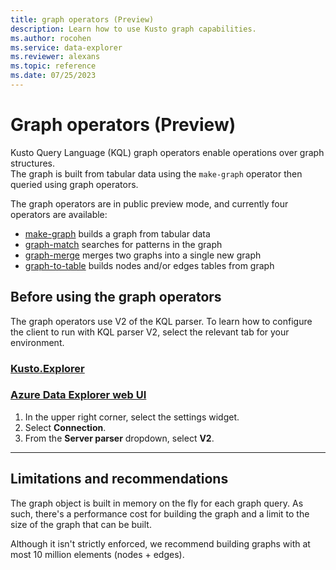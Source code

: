 ```yaml
---
title: graph operators (Preview)
description: Learn how to use Kusto graph capabilities.
ms.author: rocohen
ms.service: data-explorer
ms.reviewer: alexans
ms.topic: reference
ms.date: 07/25/2023
---
```

# Graph operators (Preview)

Kusto Query Language (KQL) graph operators enable operations over graph structures.  
The graph is built from tabular data using the `make-graph` operator then queried using graph operators.

The graph operators are in public preview mode, and currently four operators are available:

* [make-graph](make-graph-operator.md) builds a graph from tabular data
* [graph-match](graph-match-operator.md) searches for patterns in the graph
* [graph-merge](graph-merge-operator.md) merges two graphs into a single new graph 
* [graph-to-table](graph-to-table-operator.md) builds nodes and/or edges tables from graph

## Before using the graph operators

The graph operators use V2 of the KQL parser. To learn how to configure the client to run with KQL parser V2, select the relevant tab for your environment.

### [Kusto.Explorer](#tab/explorer)

### [Azure Data Explorer web UI](#tab/web)

1. In the upper right corner, select the settings widget.
1. Select **Connection**.
1. From the **Server parser** dropdown, select **V2**.

---

## Limitations and recommendations

The graph object is built in memory on the fly for each graph query. As such, there's a performance cost for building the graph and a limit to the size of the graph that can be built.

Although it isn't strictly enforced, we recommend building graphs with at most 10 million elements (nodes + edges).
